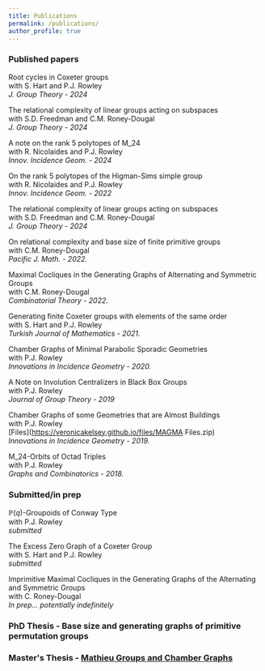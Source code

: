 ```yaml
---
title: Publications
permalink: /publications/
author_profile: true
---
```


### Published papers

Root cycles in Coxeter groups <br>
with S. Hart and P.J. Rowley <br>
*J. Group Theory - 2024*

The relational complexity of linear groups acting on subspaces <br>
with S.D. Freedman and C.M. Roney-Dougal <br>
*J. Group Theory - 2024*

A note on the rank 5 polytopes of  M_24 <br>
with R. Nicolaides and P.J. Rowley <br>
*Innov. Incidence Geom. - 2024*

On the rank 5 polytopes of the Higman-Sims simple group <br>
with R. Nicolaides and P.J. Rowley <br>
*Innov. Incidence Geom. - 2022*

The relational complexity of linear groups acting on subspaces <br>
with S.D. Freedman and C.M. Roney-Dougal <br>
*J. Group Theory - 2024*

On relational complexity and base size of finite primitive groups <br>
with C.M. Roney-Dougal <br>
*Pacific J. Math. - 2022.* 

Maximal Cocliques in the Generating Graphs of Alternating and Symmetric Groups <br>
with C.M. Roney-Dougal <br>
*Combinatorial Theory - 2022.* 

Generating finite Coxeter groups with elements of the same order <br>
with S. Hart and P.J. Rowley <br>
*Turkish Journal of Mathematics - 2021.*

Chamber Graphs of Minimal Parabolic Sporadic Geometries <br>
with P.J. Rowley <br>
*Innovations in Incidence Geometry - 2020.*

A Note on Involution Centralizers in Black Box Groups <br>
with P.J. Rowley <br>
*Journal of Group Theory - 2019*

Chamber Graphs of some Geometries that are Almost Buildings <br>
with P.J. Rowley  <br>
[Files](https://veronicakelsey.github.io/files/MAGMA Files.zip)   <br> 
*Innovations in Incidence Geometry - 2019.*

M_24-Orbits of Octad Triples <br>
with P.J. Rowley <br> 
*Graphs and Combinatorics - 2018.*


### Submitted/in prep

$\mathbb{P}(q)$-Groupoids of Conway Type <br>
with P.J. Rowley <br>
*submitted*

The Excess Zero Graph of a Coxeter Group <br>
with S. Hart and P.J. Rowley <br>
*submitted*

Imprimitive Maximal Cocliques in the Generating Graphs of the Alternating and Symmetric Groups <br>
with C. Roney-Dougal <br>
*In prep... potentially indefinitely*

### PhD Thesis - Base size and generating graphs of primitive permutation groups

### Master's Thesis - [Mathieu Groups and Chamber Graphs](https://veronicakelsey.github.io/files/MathieuGroups.pdf)  



